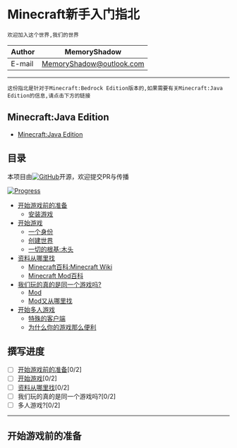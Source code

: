 # Minecraft新手入门指北

`欢迎加入这个世界,我们的世界`

|Author|MemoryShadow|
|---|---
|E-mail|MemoryShadow@outlook.com

****

`这份指北是针对于Minecraft:Bedrock Edition版本的,如果需要有关Minecraft:Java Edition的信息,请点击下方的链接`

## Minecraft:Java Edition

* [Minecraft:Java Edition](../Java%20Edition "点击前往")

## 目录

本项目由[![GitHub](https://img.shields.io/github/license/MemoryShadow/Minecraft-Getting-Started-Guide)](https://github.com/MemoryShadow/Minecraft-Getting-Started-Guide "查看项目")开源，欢迎提交PR与传播

[![Progress](https://progress-bar.dev/0/?title=BedrockEdition)](Bedrock%20Edition.md "点击前往") 

* [开始游戏前的准备](#开始游戏前的准备 "我要开动啦")
  * [安装游戏](#安装游戏 "are you ready?")
* [开始游戏](#开始游戏 "欣赏这光怪陆离的世界")
  * [一个身份](#一个身份 "你好,小鬼")
  * [创建世界](#创建世界 "你好,世界")
  * [一切的根基\:木头](#一切的根基-木头 "迫害世界从木头开始!!")
* [资料从哪里找](#资料从哪里找 "百科全书和友善的伙伴,我来啦")
  * [Minecraft百科:Minecraft Wiki](#Minecraft-Wiki)
  * [Minecraft Mod百科](#Minecraft-Mod)
* [我们玩的真的是同一个游戏吗?](#我们玩的真的是同一个游戏吗?)
  * [Mod](#辅助Mod)
  * [Mod又从哪里找](#Mod又从哪里找)
* [开始多人游戏](#开始多人游戏)
  * [特殊的客户端](#特殊的客户端)
  * [为什么你的游戏那么便利](#为什么你的游戏那么便利)

## 撰写进度

* [ ] [开始游戏前的准备](#开始游戏前的准备 "我要开动啦")[0/2]
* [ ] [开始游戏](#开始游戏 "欣赏这光怪陆离的世界")[0/2]
* [ ] [资料从哪里找](#资料从哪里找 "百科全书和友善的伙伴,我来啦")[0/2]
* [ ] 我们玩的真的是同一个游戏吗?[0/2]
* [ ] 多人游戏?[0/2]

****

## 开始游戏前的准备
